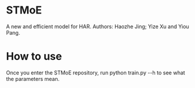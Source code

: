 # STMoE
 A new and efficient model for HAR.
 Authors: Haozhe Jing; Yize Xu and Yiou Pang.


# How to use
 Once you enter the STMoE repository, run python train.py --h to see what the parameters mean.
